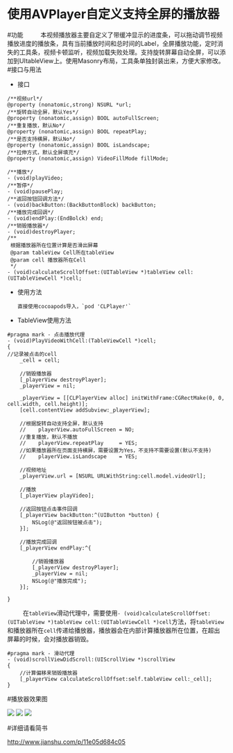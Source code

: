 # 使用AVPlayer自定义支持全屏的播放器

#功能
    本视频播放器主要自定义了带缓冲显示的进度条，可以拖动调节视频播放进度的播放条，具有当前播放时间和总时间的Label，全屏播放功能，定时消失的工具条，视频卡顿监听，视频加载失败处理。支持旋转屏幕自动全屏，可以添加到UItableView上。使用Masonry布局，工具条单独封装出来，方便大家修改。
#接口与用法
+ 接口

```
/**视频url*/
@property (nonatomic,strong) NSURL *url;
/**旋转自动全屏，默认Yes*/
@property (nonatomic,assign) BOOL autoFullScreen;
/**重复播放，默认No*/
@property (nonatomic,assign) BOOL repeatPlay;
/**是否支持横屏，默认No*/
@property (nonatomic,assign) BOOL isLandscape;
/**拉伸方式，默认全屏填充*/
@property (nonatomic,assign) VideoFillMode fillMode;

/**播放*/
- (void)playVideo;
/**暂停*/
- (void)pausePlay;
/**返回按钮回调方法*/
- (void)backButton:(BackButtonBlock) backButton;
/**播放完成回调*/
- (void)endPlay:(EndBolck) end;
/**销毁播放器*/
- (void)destroyPlayer;
/**
 根据播放器所在位置计算是否滑出屏幕
 @param tableView Cell所在tableView
 @param cell 播放器所在Cell
 */
- (void)calculateScrollOffset:(UITableView *)tableView cell:(UITableViewCell *)cell;

```

+ 使用方法

      直接使用cocoapods导入，`pod 'CLPlayer'`

+ TableView使用方法

```
#pragma mark - 点击播放代理
- (void)PlayVideoWithCell:(TableViewCell *)cell;
{
//记录被点击的cell
    _cell = cell;
    
    //销毁播放器
    [_playerView destroyPlayer];
    _playerView = nil;
    
    _playerView = [[CLPlayerView alloc] initWithFrame:CGRectMake(0, 0, cell.width, cell.height)];
    [cell.contentView addSubview:_playerView];
    
    //根据旋转自动支持全屏，默认支持
    //    playerView.autoFullScreen = NO;
    //重复播放，默认不播放
    //    playerView.repeatPlay     = YES;
    //如果播放器所在页面支持横屏，需要设置为Yes，不支持不需要设置(默认不支持)
    //    playerView.isLandscape    = YES;
    
    //视频地址
    _playerView.url = [NSURL URLWithString:cell.model.videoUrl];
    
    //播放
    [_playerView playVideo];
    
    //返回按钮点击事件回调
    [_playerView backButton:^(UIButton *button) {
        NSLog(@"返回按钮被点击");
    }];
    
    //播放完成回调
    [_playerView endPlay:^{
        
        //销毁播放器
        [_playerView destroyPlayer];
        _playerView = nil;
        NSLog(@"播放完成");
    }];
 
}

```
    在`tableView`滑动代理中，需要使用`- (void)calculateScrollOffset:(UITableView *)tableView cell:(UITableViewCell *)cell`方法，将`tableView`和播放器所在`cell`传递给播放器，播放器会在内部计算播放器所在位置，在超出屏幕的时候，会对播放器销毁。

```
#pragma mark - 滑动代理
- (void)scrollViewDidScroll:(UIScrollView *)scrollView
{
    //计算偏移来销毁播放器
    [_playerView calculateScrollOffset:self.tableView cell:_cell];
}
```
#播放器效果图

![](https://github.com/JmoVxia/CLPlayer/blob/master/%E6%95%88%E6%9E%9C%E5%9B%BE1.gif)
![](https://github.com/JmoVxia/CLPlayer/blob/master/%E6%95%88%E6%9E%9C%E5%9B%BE2.gif)
![](https://github.com/JmoVxia/CLPlayer/blob/master/%E6%95%88%E6%9E%9C%E5%9B%BE3.gif)




#详细请看简书

http://www.jianshu.com/p/11e05d684c05

